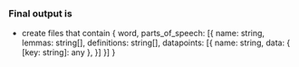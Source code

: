 ### Final output is
- create files that contain
{
    word,
    parts_of_speech: [{
        name: string,
        lemmas: string[],
        definitions: string[],
        datapoints: [{
            name: string,
            data: { [key: string]: any },
        }]
    }]
}
